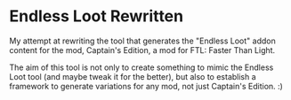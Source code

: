 # Endless Loot Rewritten
My attempt at rewriting the tool that generates the "Endless Loot" addon content for the mod, Captain's Edition, a mod for FTL: Faster Than Light.

The aim of this tool is not only to create something to mimic the Endless Loot tool (and maybe tweak it for the better), but also to establish a framework to generate variations for any mod, not just Captain's Edition. :)

